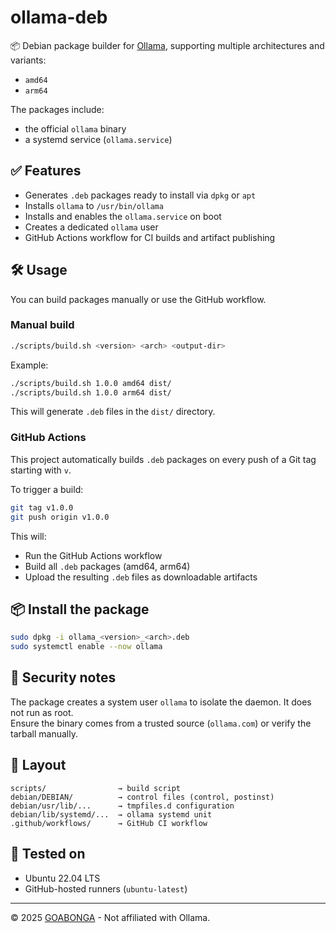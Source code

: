 # ollama-deb

📦 Debian package builder for [Ollama](https://ollama.com), supporting multiple architectures and variants:

- `amd64`
- `arm64`

The packages include:
- the official `ollama` binary
- a systemd service (`ollama.service`)

## ✅ Features

- Generates `.deb` packages ready to install via `dpkg` or `apt`
- Installs `ollama` to `/usr/bin/ollama`
- Installs and enables the `ollama.service` on boot
- Creates a dedicated `ollama` user
- GitHub Actions workflow for CI builds and artifact publishing

## 🛠 Usage

You can build packages manually or use the GitHub workflow.

### Manual build

```bash
./scripts/build.sh <version> <arch> <output-dir>
```

Example:

```bash
./scripts/build.sh 1.0.0 amd64 dist/
./scripts/build.sh 1.0.0 arm64 dist/
```

This will generate `.deb` files in the `dist/` directory.

### GitHub Actions

This project automatically builds `.deb` packages on every push of a Git tag starting with `v`.

To trigger a build:

```bash
git tag v1.0.0
git push origin v1.0.0
```

This will:
- Run the GitHub Actions workflow
- Build all `.deb` packages (amd64, arm64)
- Upload the resulting `.deb` files as downloadable artifacts


## 📦 Install the package

```bash
sudo dpkg -i ollama_<version>_<arch>.deb
sudo systemctl enable --now ollama
```

## 🔐 Security notes

The package creates a system user `ollama` to isolate the daemon. It does not run as root.  
Ensure the binary comes from a trusted source (`ollama.com`) or verify the tarball manually.

## 📁 Layout

```
scripts/                → build script
debian/DEBIAN/          → control files (control, postinst)
debian/usr/lib/...      → tmpfiles.d configuration
debian/lib/systemd/...  → ollama systemd unit
.github/workflows/      → GitHub CI workflow
```

## 🧪 Tested on

- Ubuntu 22.04 LTS
- GitHub-hosted runners (`ubuntu-latest`)

---

© 2025 [GOABONGA](https://goabonga.com) - Not affiliated with Ollama.